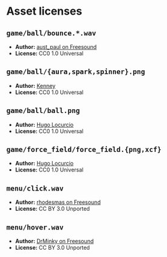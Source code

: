 # Asset licenses

## `game/ball/bounce.*.wav`

- **Author:** [aust_paul on Freesound](https://freesound.org/people/aust_paul/sounds/30932/)
- **License:** CC0 1.0 Universal

## `game/ball/{aura,spark,spinner}.png`

- **Author:** [Kenney](https://kenney.nl/assets/particle-pack)
- **License:** CC0 1.0 Universal

## `game/ball/ball.png`

- **Author:** [Hugo Locurcio](https://hugo.pro/)
- **License:** CC0 1.0 Universal

## `game/force_field/force_field.{png,xcf}`

- **Author:** [Hugo Locurcio](https://hugo.pro/)
- **License:** CC0 1.0 Universal

## `menu/click.wav`

- **Author:** [rhodesmas on Freesound](https://freesound.org/people/rhodesmas/sounds/322900/)
- **License:** CC BY 3.0 Unported

## `menu/hover.wav`

- **Author:** [DrMinky on Freesound](https://freesound.org/people/DrMinky/sounds/166186/)
- **License:** CC BY 3.0 Unported
